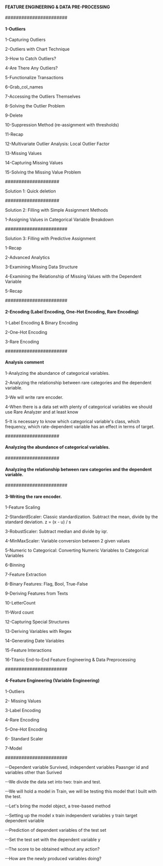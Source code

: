 
#### FEATURE ENGINEERING & DATA PRE-PROCESSING

#######################
#### 1-Outliers

1-Capturing Outliers

2-Outliers with Chart Technique

3-How to Catch Outliers?

4-Are There Any Outliers?

5-Functionalize Transactions

6-Grab_col_names

7-Accessing the Outliers Themselves

8-Solving the Outlier Problem

9-Delete

10-Suppression Method (re-assignment with thresholds)

11-Recap

12-Multivariate Outlier Analysis: Local Outlier Factor

13-Missing Values

14-Capturing Missing Values

15-Solving the Missing Value Problem

####################

Solution 1: Quick deletion

####################

Solution 2: Filling with Simple Assignment Methods

1-Assigning Values in Categorical Variable Breakdown

#######################

Solution 3: Filling with Predictive Assignment

1-Recap

2-Advanced Analytics

3-Examining Missing Data Structure

4-Examining the Relationship of Missing Values with the Dependent Variable

5-Recap

#######################
#### 2-Encoding (Label Encoding, One-Hot Encoding, Rare Encoding)

1-Label Encoding & Binary Encoding

2-One-Hot Encoding

3-Rare Encoding

#######################
#### Analysis comment

1-Analyzing the abundance of categorical variables.

2-Analyzing the relationship between rare categories and the dependent variable. 

3-We will write rare encoder. 

4-When there is a data set with plenty of categorical variables we should use Rare Analyzer and at least know

5-It is necessary to know which categorical variable's class, which frequency, which rate-dependent variable has an effect in terms of target.

####################
#### Analyzing the abundance of categorical variables.

####################
#### Analyzing the relationship between rare categories and the dependent variable.

#######################
#### 3-Writing the rare encoder.

1-Feature Scaling

2-StandardScaler: Classic standardization. Subtract the mean, divide by the standard deviation. z = (x - u) / s

3-RobustScaler: Subtract median and divide by iqr.

4-MinMaxScaler: Variable conversion between 2 given values

5-Numeric to Categorical: Converting Numeric Variables to Categorical Variables

6-Binning

7-Feature Extraction

8-Binary Features: Flag, Bool, True-False

9-Deriving Features from Texts

10-LetterCount

11-Word count

12-Capturing Special Structures

13-Deriving Variables with Regex

14-Generating Date Variables

15-Feature Interactions

16-Titanic End-to-End Feature Engineering & Data Preprocessing

#######################
#### 4-Feature Engineering (Variable Engineering)

1-Outliers

2- Missing Values

3-Label Encoding

4-Rare Encoding

5-One-Hot Encoding

6- Standard Scaler

7-Model

#######################

--Dependent variable Survived, independent variables Paasnger id and variables other than Surived

--We divide the data set into two: train and test.

--We will hold a model in Train, we will be testing this model that I built with the test.

--Let's bring the model object, a tree-based method

--Setting up the model x train independent variables y train target dependent variable

--Prediction of dependent variables of the test set

--Set the test set with the dependent variable y

--The score to be obtained without any action?

--How are the newly produced variables doing?










